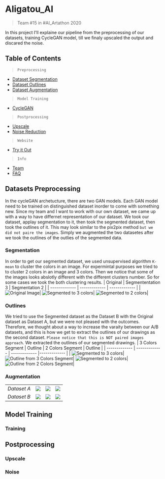 # AIigatou_AI
> Team #15 in #AI_Artathon 2020

In this project I'll explaine our pipeline from the preprocessing of our datasets, training CycleGAN model, till we finaly upscaled the output and discared the noise. 

## Table of Contents

>`Preprocessing`
- [Dataset Segmentation](#segmentation)
- [Dataset Outlines](#outlines)
- [Dataset Augmentation](#augmentation)

>`Model Training`
- [CycleGAN](#training)

>`Postprocessing`
- [Upscale](#upscale)
- [Noise Reduction](#noise)


>`Website`
- [Try it Out](#features)

>`Info`
- [Team](#team)
- [FAQ](#faq)

## Datasets Preprocessing
In the cycleGAN archetucture, there are two GAN models. Each GAN model need to be trained on distinguished dataset inorder to come with something new. Since my team and I want to work with our own dataset, we came up with a way to have differnet representation of our dataset. We took our dataset, applay segmentation to it, then took the segmented dataset, then took the outlines of it. This may look similar to the pix2pix method `but we did not paire the images`. Simply we augmented the two datasetes after we took the outlines of the outlies of the segmented data.

### Segmentation
In order to get our segmented dataset, we used unsupervised algorithm `K-mean` to cluster the colors in an image.  For expermintal purposes we tried to to cluster 2 colors in an image and 3 colors. Then we notice that some of the images looks abslotly different with the different clusters number. So for some cases we took the both clustering results.
| Original | Segmententation 3 | Segmentation 2 |
| ------------- | ------------- | ------------- |
|![](O_I_01.png "Original Image")| ![](S_2C_I_01.png "Segmented to 3 colors")| ![](S_1C_I_01.png "Segmented to 2 colors")|

### Outlines 
We tried to use the Segmented dataset as the Dataset B with the Original dataset as Dataset A, but we were not pleased with the outcomes. Therefore, we thought about a way to increase the varaity between our A/B datasets, and this is how we get to extract the outlines of our drawings as the second dataset. `Please notice that this is NOT paired images approach`.
We extracted the outlines of our segmented drawings.
| 3 Colors Segment | Outline | 2 Colors Segment | Outline |
| ------------- | ------------- | ------------- |------------- |
| ![](S_2C_I_01.png "Segmented to 3 colors")|  ![](L_S_2C_I_01.png "Outline from 3 Colors Segment")| ![](S_1C_I_01.png "Segmented to 2 colors")| ![](L_S_1C_I_01.png "Outline from 2 Colors Segment")|


### Augmentation 
|  |  |  |  |
| ------------- | ------------- | ------------- | ------------- |
| *Dataset A*     | ![](O_A_01.png)|  ![](O_A_02.png)| ![](O_A_03.png)|
| *Dataset B*     | ![](L_A_01.png)|  ![](L_A_02.png)| ![](L_A_03.png)|

## Model Training

### Training

## Postprocessing

### Upscale
### Noise
